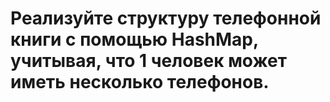 # Реализуйте структуру телефонной книги с помощью HashMap, учитывая, что 1 человек может иметь несколько телефонов.
